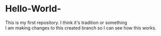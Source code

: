 # Hello-World-
This is my first repository. I think it's tradition or something <br>
I am making changes to this created branch so I can see how this works. 
